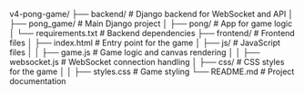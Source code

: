 
v4-pong-game/
├── backend/                 # Django backend for WebSocket and API
│   ├── pong_game/           # Main Django project
│   ├── pong/                # App for game logic
│   └── requirements.txt     # Backend dependencies
├── frontend/                # Frontend files
│   ├── index.html           # Entry point for the game
│   ├── js/                  # JavaScript files
│   │   ├── game.js          # Game logic and canvas rendering
│   │   ├── websocket.js     # WebSocket connection handling
│   ├── css/                 # CSS styles for the game
│   │   ├── styles.css       # Game styling
└── README.md                # Project documentation

